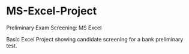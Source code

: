 # MS-Excel-Project 

Preliminary Exam Screening: MS Excel

Basic Excel Project showing candidate screening for a bank preliminary test. 
